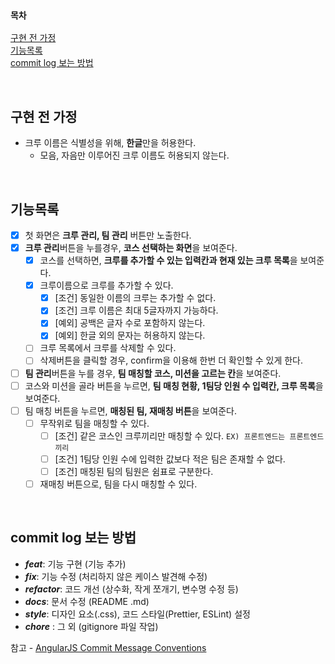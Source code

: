 ### `목차`

[구현 전 가정](#구현-전-가정)  
[기능목록](#기능목록)  
[commit log 보는 방법](#commit-log-보는-방법)

<br>

## 구현 전 가정

- 크루 이름은 식별성을 위해, **한글**만을 허용한다.
  - 모음, 자음만 이루어진 크루 이름도 허용되지 않는다.

<br>

## 기능목록

- [x] 첫 화면은 **크루 관리, 팀 관리** 버튼만 노출한다.
- [x] **크루 관리**버튼을 누를경우, **코스 선택하는 화면**을 보여준다.
  - [x] 코스를 선택하면, **크루를 추가할 수 있는 입력칸과 현재 있는 크루 목록**을 보여준다.
  - [x] 크루이름으로 크루를 추가할 수 있다.
    - [x] [조건] 동일한 이름의 크루는 추가할 수 없다.
    - [x] [조건] 크루 이름은 최대 5글자까지 가능하다.
    - [x] [예외] 공백은 글자 수로 포함하지 않는다.
    - [x] [예외] 한글 외의 문자는 허용하지 않는다.
  - [ ] 크루 목록에서 크루를 삭제할 수 있다.
  - [ ] 삭제버튼을 클릭할 경우, confirm을 이용해 한번 더 확인할 수 있게 한다.
- [ ] **팀 관리**버튼을 누를 경우, **팀 매칭할 코스, 미션을 고르는 칸**을 보여준다.
- [ ] 코스와 미션을 골라 버튼을 누르면, **팀 매칭 현황, 1팀당 인원 수 입력칸, 크루 목록**을 보여준다.
- [ ] 팀 매칭 버튼을 누르면, **매칭된 팀, 재매칭 버튼**을 보여준다.
  - [ ] 무작위로 팀을 매칭할 수 있다.
    - [ ] [조건] 같은 코스인 크루끼리만 매칭할 수 있다. `EX) 프론트엔드는 프론트엔드 끼리`
    - [ ] [조건] 1팀당 인원 수에 입력한 값보다 적은 팀은 존재할 수 없다.
    - [ ] [조건] 매칭된 팀의 팀원은 쉼표로 구분한다.
  - [ ] 재매칭 버튼으로, 팀을 다시 매칭할 수 있다.

<br>

## commit log 보는 방법

- **_feat_**: 기능 구현 (기능 추가)
- **_fix_**: 기능 수정 (처리하지 않은 케이스 발견해 수정)
- **_refactor_**: 코드 개선 (상수화, 작게 쪼개기, 변수명 수정 등)
- **_docs_**: 문서 수정 (README .md)
- **_style_**: 디자인 요소(.css), 코드 스타일(Prettier, ESLint) 설정
- **_chore_** : 그 외 (gitignore 파일 작업)

참고 - [AngularJS Commit Message Conventions](https://gist.github.com/stephenparish/9941e89d80e2bc58a153#allowed-type)
